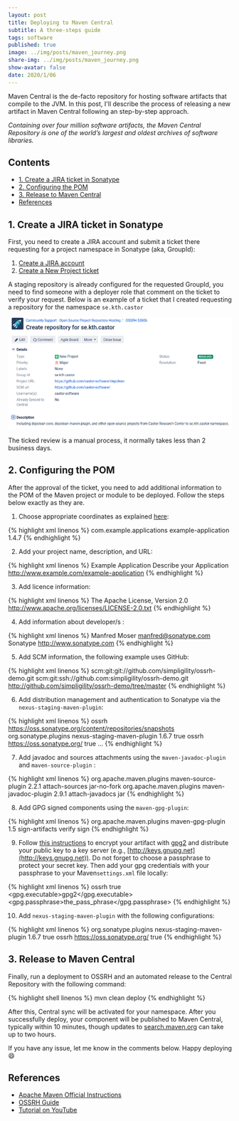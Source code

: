 ```yaml
---
layout: post
title: Deploying to Maven Central
subtitle: A three-steps guide
tags: software
published: true
image: ../img/posts/maven_journey.png
share-img: ../img/posts/maven_journey.png
show-avatar: false
date: 2020/1/06
---
```


Maven Central is the de-facto repository for hosting software artifacts that compile to the JVM. In this post, I'll describe the process of releasing a new artifact in Maven Central following an step-by-step approach. 

<aside class="quote">
    <em>Containing over four million software artifacts, the Maven Central Repository is one of the world’s largest and oldest archives of software libraries.</em>
</aside>

## Contents

* [1. Create a JIRA ticket in Sonatype](#1-create-a-jira-ticket-in-sonatype)
* [2. Configuring the POM](#2-configuring-the-pom)
* [3. Release to Maven Central](#3-release-to-maven-central)
* [References](#references)

## 1. Create a JIRA ticket in Sonatype

First, you need to create a JIRA account and submit a ticket there requesting for a project namespace in Sonatype (aka, GroupId):

1.  [Create a JIRA account](https://issues.sonatype.org/secure/Signup!default.jspa)
2.  [Create a New Project ticket](https://issues.sonatype.org/secure/CreateIssue.jspa?issuetype=21&pid=10134)

A staging repository is already configured for the requested GroupId, you need to find someone with a deployer role that comment on the ticket to verify your request. Below is an example of a ticket that I created requesting a repository for the namespace `se.kth.castor`

![](../img/posts/sonatype_screeshot.png)

The ticked review is a manual process, it normally takes less than 2 business days.

## 2. Configuring the POM

After the approval of the ticket, you need to add additional information to the POM of the Maven project or module to be deployed. Follow the steps below exactly as they are.

1. Choose appropriate coordinates as explained [here](https://central.sonatype.org/pages/choosing-your-coordinates.html):

{% highlight xml linenos %}
<groupId>com.example.applications</groupId>
<artifactId>example-application</artifactId>
<version>1.4.7</version>
{% endhighlight %}
 
2.  Add your project name, description, and URL:

{% highlight xml linenos %}
<name>Example Application</name>
<description>Describe your Application</description>
<url>http://www.example.com/example-application</url>
{% endhighlight %}

3. Add licence information:

{% highlight xml linenos %}
<licenses>
  <license>
     <name>The Apache License, Version 2.0</name>
    <url>http://www.apache.org/licenses/LICENSE-2.0.txt</url>
  </license>
</licenses>
{% endhighlight %}

4. Add information about developer/s :

{% highlight xml linenos %}
<developers>
  <developer>
    <name>Manfred Moser</name>
    <email>manfred@sonatype.com</email>
    <organization>Sonatype</organization>
    <organizationUrl>http://www.sonatype.com</organizationUrl>
  </developer>
</developers>
{% endhighlight %}

5. Add SCM information, the following example uses GitHub:

{% highlight xml linenos %}
<scm>
  <connection>scm:git:git://github.com/simpligility/ossrh-demo.git</connection>
  <developerConnection>scm:git:ssh://github.com:simpligility/ossrh-demo.git</developerConnection>
  <url>http://github.com/simpligility/ossrh-demo/tree/master</url>
</scm>
{% endhighlight %}
    
6. Add distribution management and authentication to Sonatype via the `nexus-staging-maven-plugin`:

{% highlight xml linenos %}
<distributionManagement>
  <snapshotRepository>
     <id>ossrh</id>
     <url>https://oss.sonatype.org/content/repositories/snapshots</url>
  </snapshotRepository>
</distributionManagement>
<build>
  <plugins>
     <plugin>
       <groupId>org.sonatype.plugins</groupId>
       <artifactId>nexus-staging-maven-plugin</artifactId>
       <version>1.6.7</version>
       <extensions>true</extensions>
       <configuration>
         <serverId>ossrh</serverId>
         <nexusUrl>https://oss.sonatype.org/</nexusUrl>
         <autoReleaseAfterClose>true</autoReleaseAfterClose>
       </configuration>
     </plugin>
     ...
  </plugins>
</build>
{% endhighlight %}
    
 7. Add javadoc and sources attachments using the `maven-javadoc-plugin` and  `maven-source-plugin` :
 
{% highlight xml linenos %}
<build>
  <plugins>
     <plugin>
        <groupId>org.apache.maven.plugins</groupId>
          <artifactId>maven-source-plugin</artifactId>
          <version>2.2.1</version>
          <executions>
            <execution>
              <id>attach-sources</id>
              <goals>
                <goal>jar-no-fork</goal>
              </goals>
            </execution>
          </executions>
        </plugin>
        <plugin>
          <groupId>org.apache.maven.plugins</groupId>
          <artifactId>maven-javadoc-plugin</artifactId>
          <version>2.9.1</version>
          <executions>
            <execution>
              <id>attach-javadocs</id>
              <goals>
                <goal>jar</goal>
              </goals>
            </execution>
          </executions>
     </plugin>
  </plugins>
</build>
{% endhighlight %}

 8. Add GPG signed components using the `maven-gpg-plugin`:
 
{% highlight xml linenos %}
<build>
  <plugins>
     <plugin>
        <groupId>org.apache.maven.plugins</groupId>
        <artifactId>maven-gpg-plugin</artifactId>
        <version>1.5</version>
        <executions>
           <execution>
              <id>sign-artifacts</id>
              <phase>verify</phase>
              <goals>
                <goal>sign</goal>
              </goals>
           </execution>
        </executions>
     </plugin>
  </plugins>
</build>
{% endhighlight %}

9. Follow [this instructions](https://central.sonatype.org/pages/working-with-pgp-signatures.html) to encrypt your artifact with [gpg2](https://linux.die.net/man/1/gpg2) and distribute your public key to a key server (e.g., [http://keys.gnupg.net](http://keys.gnupg.net)). Do not forget to choose a passphrase to protect your secret key. Then add your gpg credentials with your passphrase to your Maven`settings.xml` file locally:

{% highlight xml linenos %}
<settings>
  <profiles>
     <profile>
       <id>ossrh</id>
         <activation>
          <activeByDefault>true</activeByDefault>
          </activation>
          <properties>
            <gpg.executable>gpg2</gpg.executable>
            <gpg.passphrase>the_pass_phrase</gpg.passphrase>
          </properties>
        </profile>
      </profiles>
</settings>
{% endhighlight %}

10. Add `nexus-staging-maven-plugin` with the following configurations:

{% highlight xml linenos %}
<build>
  <plugins>
     <plugin>
        <groupId>org.sonatype.plugins</groupId>
        <artifactId>nexus-staging-maven-plugin</artifactId>
        <version>1.6.7</version>
        <extensions>true</extensions>
        <configuration>
           <serverId>ossrh</serverId>
           <nexusUrl>https://oss.sonatype.org/</nexusUrl>
           <autoReleaseAfterClose>true</autoReleaseAfterClose>
        </configuration>
     </plugin>
  </plugins>
</build>
{% endhighlight %}

## 3. Release to Maven Central

Finally, run a deployment to OSSRH and an automated release to the Central Repository with the following command:


{% highlight shell linenos %}
mvn clean deploy
{% endhighlight %}

After this, Central sync will be activated for your namespace. After you successfully deploy, your component will be published to Maven Central, typically within 10 minutes, though updates to [search.maven.org](https://search.maven.org) can take up to two hours.

If you have any issue, let me know in the comments below. Happy deploying  :smile:

## References

- [Apache Maven Official Instructions](https://maven.apache.org/repository/guide-central-repository-upload.html)
- [OSSRH Guide](https://central.sonatype.org/pages/ossrh-guide.html)
- [Tutorial on YouTube](https://www.youtube.com/watch?v=bxP9IuJbcDQ)